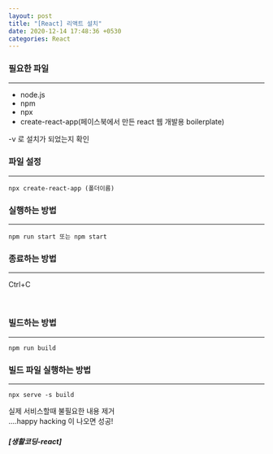 ```yaml
---
layout: post
title: "[React] 리액트 설치"
date: 2020-12-14 17:48:36 +0530
categories: React
---
```


### 필요한 파일

---

-   node.js
-   npm
-   npx
-   create-react-app(페이스북에서 만든 react 웹 개발용 boilerplate)

-v 로 설치가 되었는지 확인

### 파일 설정

---

```
npx create-react-app (폴더이름)
```

### 실행하는 방법

---

```
npm run start 또는 npm start
```

### 종료하는 방법

---

Ctrl+C

<br>

### 빌드하는 방법

---

```
npm run build
```

### 빌드 파일 실행하는 방법

---

```
npx serve -s build
```

실제 서비스할때 불필요한 내용 제거  
....happy hacking 이 나오면 성공!

##### [생활코딩-react]
